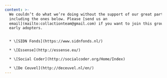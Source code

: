 ```yaml
---
content: >-
  We couldn’t do what we’re doing without the support of our great partners,
  including the ones below. Please [send us an
  email](mailto:collactionteam@gmail.com) if you want to join this group of
  early adopters.


  * \[SIDN Fonds](https://www.sidnfonds.nl/)

  * \[Essense](http://essense.eu/)

  * \[Social Coder](http://socialcoder.org/Home/Index)

  * \[De Ceuvel](http://deceuvel.nl/en/)
---
```


